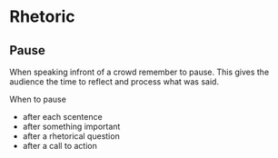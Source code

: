 # Rhetoric

## Pause

When speaking infront of a crowd remember to pause. This gives the audience the time to reflect and process what was said.

When to pause
* after each scentence
* after something important
* after a rhetorical question
* after a call to action